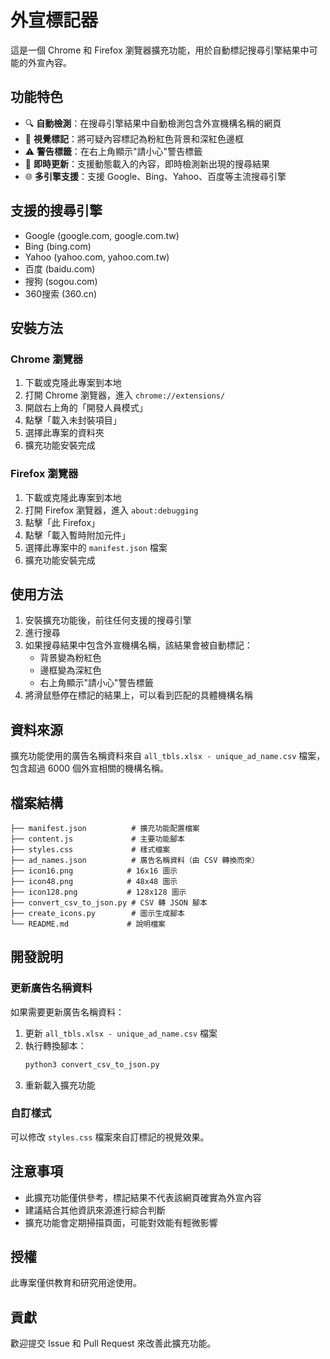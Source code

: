 # 外宣標記器

這是一個 Chrome 和 Firefox 瀏覽器擴充功能，用於自動標記搜尋引擎結果中可能的外宣內容。

## 功能特色

- 🔍 **自動檢測**：在搜尋引擎結果中自動檢測包含外宣機構名稱的網頁
- 🎯 **視覺標記**：將可疑內容標記為粉紅色背景和深紅色邊框
- ⚠️ **警告標籤**：在右上角顯示"請小心"警告標籤
- 🔄 **即時更新**：支援動態載入的內容，即時檢測新出現的搜尋結果
- 🌐 **多引擎支援**：支援 Google、Bing、Yahoo、百度等主流搜尋引擎

## 支援的搜尋引擎

- Google (google.com, google.com.tw)
- Bing (bing.com)
- Yahoo (yahoo.com, yahoo.com.tw)
- 百度 (baidu.com)
- 搜狗 (sogou.com)
- 360搜索 (360.cn)

## 安裝方法

### Chrome 瀏覽器

1. 下載或克隆此專案到本地
2. 打開 Chrome 瀏覽器，進入 `chrome://extensions/`
3. 開啟右上角的「開發人員模式」
4. 點擊「載入未封裝項目」
5. 選擇此專案的資料夾
6. 擴充功能安裝完成

### Firefox 瀏覽器

1. 下載或克隆此專案到本地
2. 打開 Firefox 瀏覽器，進入 `about:debugging`
3. 點擊「此 Firefox」
4. 點擊「載入暫時附加元件」
5. 選擇此專案中的 `manifest.json` 檔案
6. 擴充功能安裝完成

## 使用方法

1. 安裝擴充功能後，前往任何支援的搜尋引擎
2. 進行搜尋
3. 如果搜尋結果中包含外宣機構名稱，該結果會被自動標記：
   - 背景變為粉紅色
   - 邊框變為深紅色
   - 右上角顯示"請小心"警告標籤
4. 將滑鼠懸停在標記的結果上，可以看到匹配的具體機構名稱

## 資料來源

擴充功能使用的廣告名稱資料來自 `all_tbls.xlsx - unique_ad_name.csv` 檔案，包含超過 6000 個外宣相關的機構名稱。

## 檔案結構

```
├── manifest.json          # 擴充功能配置檔案
├── content.js             # 主要功能腳本
├── styles.css             # 樣式檔案
├── ad_names.json          # 廣告名稱資料（由 CSV 轉換而來）
├── icon16.png            # 16x16 圖示
├── icon48.png            # 48x48 圖示
├── icon128.png           # 128x128 圖示
├── convert_csv_to_json.py # CSV 轉 JSON 腳本
├── create_icons.py        # 圖示生成腳本
└── README.md             # 說明檔案
```

## 開發說明

### 更新廣告名稱資料

如果需要更新廣告名稱資料：

1. 更新 `all_tbls.xlsx - unique_ad_name.csv` 檔案
2. 執行轉換腳本：
   ```bash
   python3 convert_csv_to_json.py
   ```
3. 重新載入擴充功能

### 自訂樣式

可以修改 `styles.css` 檔案來自訂標記的視覺效果。

## 注意事項

- 此擴充功能僅供參考，標記結果不代表該網頁確實為外宣內容
- 建議結合其他資訊來源進行綜合判斷
- 擴充功能會定期掃描頁面，可能對效能有輕微影響

## 授權

此專案僅供教育和研究用途使用。

## 貢獻

歡迎提交 Issue 和 Pull Request 來改善此擴充功能。 